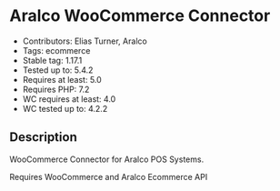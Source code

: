 # Aralco WooCommerce Connector

- Contributors: Elias Turner, Aralco
- Tags: ecommerce
- Stable tag: 1.17.1
- Tested up to: 5.4.2
- Requires at least: 5.0
- Requires PHP: 7.2
- WC requires at least: 4.0
- WC tested up to: 4.2.2

## Description

WooCommerce Connector for Aralco POS Systems.

Requires WooCommerce and Aralco Ecommerce API

